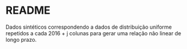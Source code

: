 # README

Dados sintéticos correspondendo a dados de distribuição uniforme repetidos a cada 2016 + j colunas para gerar uma relação não linear de longo prazo.
